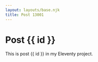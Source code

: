 ```yaml
---
layout: layouts/base.njk
title: Post 13001
---
```


# Post {{ id }}

This is post {{ id }} in my Eleventy project.

